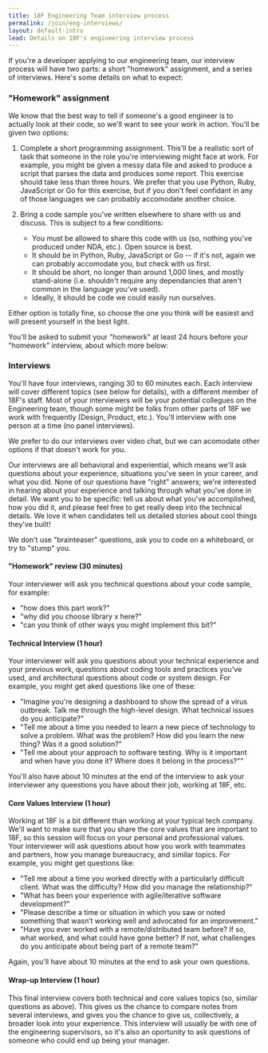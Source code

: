 ```yaml
---
title: 18F Engineering Team interview process
permalink: /join/eng-interviews/
layout: default-intro
lead: Details on 18F's engineering interview process
---
```


If you're a developer applying to our engineering team, our interview process will have two parts: a short "homework" assignment, and a series of interviews. Here's some details on what to expect:

### "Homework" assignment

We know that the best way to tell if someone's a good engineer is to actually look at their code, so we'll want to see your work in action. You'll be given two options:

1. Complete a short programming assignment. This'll be a realistic sort of task that someone in the role you're interviewing might face at work. For example, you might be given a messy data file and asked to produce a script that parses the data and produces some report. This exercise should take less than three hours. We prefer that you use Python, Ruby, JavaScript or Go for this exercise, but if you don't feel confidant in any of those languages we can probably accomodate another choice.

2. Bring a code sample you've written elsewhere to share with us and discuss. This is subject to a few conditions:
    - You must be allowed to share this code with us (so, nothing you've produced under NDA, etc.). Open source is best.
    - It should be in Python, Ruby, JavaScript or Go -- if it's not, again we can probably accomodate you, but check with us first.
    - It should be short, no longer than around 1,000 lines, and mostly stand-alone (i.e. shouldn't require any dependancies that aren't common in the language you've used).
    - Ideally, it should be code we could easily run ourselves.

Either option is totally fine, so choose the one you think will be easiest and will present yourself in the best light.

You'll be asked to submit your "homework" at least 24 hours before your "homework" interview, about which more below:

### Interviews

You'll have four interviews, ranging 30 to 60 minutes each. Each interview will cover different topics (see below for details), with a different member of 18F's staff. Most of your interviewers will be your potential collegues on the Engineering team, though some might be folks from other parts of 18F we work with frequently (Design, Product, etc.). You'll interview with one person at a time (no panel interviews).

We prefer to do our interviews over video chat, but we can acomodate other options if that doesn't work for you. 

Our interviews are all behavioral and experiential, which means we'll ask questions about your experience, situations you've seen in your career, and what you did. None of our questions have "right" answers; we're interested in hearing about your experience and talking through what you've done in detail. We want you to be specific: tell us about what you've accomplished, how you did it, and please feel free to get really deep into the technical details. We love it when candidates tell us detailed stories about cool things they've built!

We don't use "brainteaser" questions, ask you to code on a whiteboard, or try to "stump" you. 

#### "Homework" review (30 minutes)

Your interviewer will ask you technical questions about your code sample, for example:
    
- "how does this part work?"
- "why did you choose library x here?" 
- "can you think of other ways you might implement this bit?"

#### Technical Interview (1 hour)

Your interviewer will ask you questions about your technical experience and your previous work, questions about coding tools and practices you've used, and architectural questions about code or system design. For example, you might get aked questions like one of these:

* "Imagine you're designing a dashboard to show the spread of a virus outbreak. Talk me through the high-level design. What technical issues do you anticipate?"
* "Tell me about a time you needed to learn a new piece of technology to solve a problem. What was the problem? How did you learn the new thing? Was it a good solution?"
* "Tell me about your approach to software testing. Why is it important and when have you done it? Where does it belong in the process?""

You'll also have about 10 minutes at the end of the interview to ask your interviewer any queestions you have about their job, working at 18F, etc.

#### Core Values Interview (1 hour)

Working at 18F is a bit different than working at your typical tech company. We'll want to make sure that you share the core values that are important to 18F, so this session will focus on your personal and professional values. Your interviewer will ask questions about how you work with teammates and partners, how you manage bureaucracy, and similar topics. For example, you might get questions like:

* "Tell me about a time you worked directly with a particularly difficult client. What was the difficulty? How did you manage the relationship?"
* "What has been your experience with agile/iterative software development?"
* "Please describe a time or situation in which you saw or noted something that wasn’t working well and advocated for an improvement."
* "Have you ever worked with a remote/distributed team before? If so, what worked, and what could have gone better? If not, what challenges do you anticipate about being part of a remote team?"

Again, you'll have about 10 minutes at the end to ask your own questions.

#### Wrap-up Interview (1 hour)

This final interview covers both technical and core values topics (so, similar questions as above). This gives us the chance to compare notes from several interviews, and gives you the chance to give us, collectively, a broader look into your experience. This interview will usually be with one of the engineering supervisors, so it's also an oportunity to ask questions of someone who could end up being your manager.

